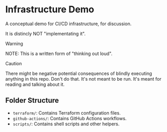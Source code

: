 # Infrastructure Demo

A conceptual demo for CI/CD infrastructure, for discussion.

It is distincly NOT "implementating it".

> [!WARNING]
>  NOTE: This is a written form of "thinking out loud".

> [!CAUTION]
> There might be negative potential consequences of blindly
> executing anything in this repo. Don't do that. It's not meant to be
> run. It's meant for reading and talking about it.


## Folder Structure

- `terraform/`: Contains Terraform configuration files.
- `github-actions/`: Contains GitHub Actions workflows.
- `scripts/`: Contains shell scripts and other helpers.

